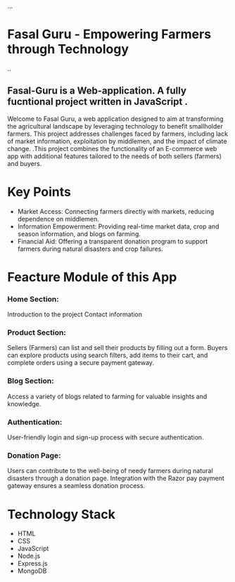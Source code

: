 ...
# Fasal Guru - Empowering Farmers through Technology

..

## Fasal-Guru is a Web-application. A fully fucntional project written in JavaScript .

Welcome to Fasal Guru, a web application designed to aim at transforming the agricultural landscape by leveraging technology to benefit smallholder farmers. This project addresses challenges faced by farmers, including lack of market information, exploitation by middlemen, and the impact of climate change. .This project combines the functionality of an E-commerce web app with additional features tailored to the needs of both sellers (farmers) and buyers.

# Key Points
* Market Access: Connecting farmers directly with markets, reducing dependence on middlemen.
* Information Empowerment: Providing real-time market data, crop and season information, and blogs on farming.
* Financial Aid: Offering a transparent donation program to support farmers during natural disasters and crop     failures.

# Feacture Module of this App
### Home Section:
Introduction to the project
Contact information

### Product Section:
Sellers (Farmers) can list and sell their products by filling out a form.
Buyers can explore products using search filters, add items to their cart, and complete orders using a secure payment gateway.

### Blog Section:
Access a variety of blogs related to farming for valuable insights and knowledge.

### Authentication:
User-friendly login and sign-up process with secure authentication.

### Donation Page:
Users can contribute to the well-being of needy farmers during natural disasters through a donation page.
Integration with the Razor pay payment gateway ensures a seamless donation process.

# Technology Stack

- HTML
- CSS
- JavaScript
- Node.js
- Express.js
- MongoDB

